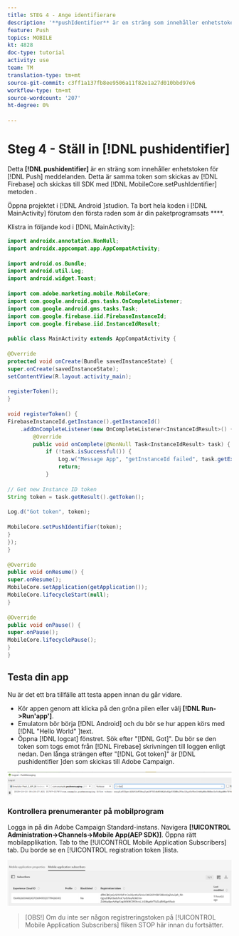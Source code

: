 ```yaml
---
title: STEG 4 - Ange identifierare
description: '**pushIdentifier** är en sträng som innehåller enhetstoken för push-meddelanden. Detta är samma token som skickas av Firebase och skickas till SDK med metoden MobileCore.setPushIdentifier.'
feature: Push
topics: MOBILE
kt: 4828
doc-type: tutorial
activity: use
team: TM
translation-type: tm+mt
source-git-commit: c3ff1a137fb8ee9506a11f82e1a27d010bbd97e6
workflow-type: tm+mt
source-wordcount: '207'
ht-degree: 0%

---
```


# Steg 4 - Ställ in [!DNL pushidentifier]

Detta **[!DNL pushidentifier]** är en sträng som innehåller enhetstoken för [!DNL Push] meddelanden. Detta är samma token som skickas av [!DNL Firebase] och skickas till SDK med [!DNL MobileCore.setPushIdentifier] metoden .

Öppna projektet i [!DNL Android ]studion. Ta bort hela koden i [!DNL MainActivity] förutom den första raden som är din paketprogramsats ****.

Klistra in följande kod i [!DNL MainActivity]:

```java
import androidx.annotation.NonNull;
import androidx.appcompat.app.AppCompatActivity;

import android.os.Bundle;
import android.util.Log;
import android.widget.Toast;

import com.adobe.marketing.mobile.MobileCore;
import com.google.android.gms.tasks.OnCompleteListener;
import com.google.android.gms.tasks.Task;
import com.google.firebase.iid.FirebaseInstanceId;
import com.google.firebase.iid.InstanceIdResult;

public class MainActivity extends AppCompatActivity {

@Override
protected void onCreate(Bundle savedInstanceState) {
super.onCreate(savedInstanceState);
setContentView(R.layout.activity_main);

registerToken();
}

void registerToken() {
FirebaseInstanceId.getInstance().getInstanceId()
    .addOnCompleteListener(new OnCompleteListener<InstanceIdResult>() {
        @Override
        public void onComplete(@NonNull Task<InstanceIdResult> task) {
            if (!task.isSuccessful()) {
                Log.w("Message App", "getInstanceId failed", task.getException());
                return;
            }

// Get new Instance ID token
String token = task.getResult().getToken();

Log.d("Got token", token);

MobileCore.setPushIdentifier(token);
}
});
}

@Override
public void onResume() {
super.onResume();
MobileCore.setApplication(getApplication());
MobileCore.lifecycleStart(null);
}

@Override
public void onPause() {
super.onPause();
MobileCore.lifecyclePause();
}
}
```

## Testa din app

Nu är det ett bra tillfälle att testa appen innan du går vidare.

* Kör appen genom att klicka på den gröna pilen eller välj **[!DNL Run->Run'app']**.
* Emulatorn bör börja [!DNL Android] och du bör se hur appen körs med [!DNL "Hello World" ]text.
* Öppna [!DNL logcat] fönstret. Sök efter &quot;[!DNL Got]&quot;. Du bör se den token som togs emot från [!DNL Firebase] skrivningen till loggen enligt nedan. Den långa strängen efter &quot;[!DNL Got token]&quot; är [!DNL pushidentifier ]den som skickas till Adobe Campaign.

![logcat-token](assets/logcat-got-token.PNG)

### Kontrollera prenumeranter på mobilprogram

Logga in på din Adobe Campaign Standard-instans.
Navigera **[!UICONTROL Administration->Channels->Mobile App(AEP SDK)]**. Öppna rätt mobilapplikation. Tab to the [!UICONTROL Mobile Application Subscribers] tab. Du borde se en [!UICONTROL registration token ]lista.

![mobile-application-subscribers](assets/mobile-application-subscribers.PNG)

>[OBS!]
>Om du inte ser någon registreringstoken på [!UICONTROL Mobile Application Subscribers] fliken STOP här innan du fortsätter.
